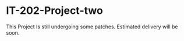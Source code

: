 # IT-202-Project-two
This Project Is still undergoing some patches. 
Estimated delivery will be soon. 
